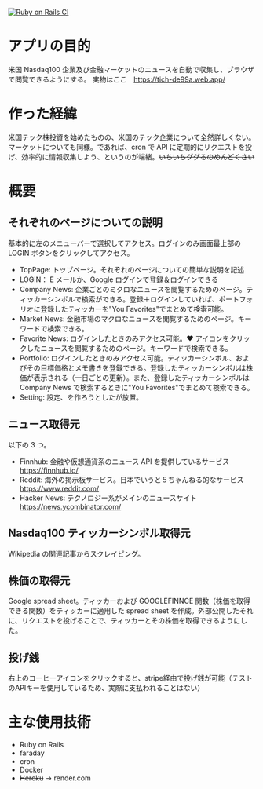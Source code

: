 [![Ruby on Rails CI](https://github.com/ko1ke/tich-api/actions/workflows/rubyonrails.yml/badge.svg)](https://github.com/ko1ke/tich-api/actions/workflows/rubyonrails.yml)

# アプリの目的

米国 Nasdaq100 企業及び金融マーケットのニュースを自動で収集し、ブラウザで閲覧できるようにする。
実物はここ　https://tich-de99a.web.app/

# 作った経緯

米国テック株投資を始めたものの、米国のテック企業について全然詳しくない。マーケットについても同様。であれば、cron で API に定期的にリクエストを投げ、効率的に情報収集しよう、というのが端緒。~~いちいちググるのめんどくさい~~

# 概要

## それぞれのページについての説明

基本的に左のメニューバーで選択してアクセス。ログインのみ画面最上部の LOGIN ボタンをクリックしてアクセス。

- TopPage: トップページ。それぞれのページについての簡単な説明を記述
- LOGIN： E メールか、Google ログインで登録＆ログインできる
- Company News: 企業ごとのミクロなニュースを閲覧するためのページ。ティッカーシンボルで検索ができる。登録＋ログインしていれば、ポートフォリオに登録したティッカーを"You Favorites"でまとめて検索可能。
- Market News: 金融市場のマクロなニュースを閲覧するためのページ。キーワードで検索できる。
- Favorite News: ログインしたときのみアクセス可能。❤ アイコンをクリックしたニュースを閲覧するためのページ。キーワードで検索できる。
- Portfolio: ログインしたときのみアクセス可能。ティッカーシンボル、およびその目標価格とメモ書きを登録できる。登録したティッカーシンボルは株価が表示される（一日ごとの更新）。また、登録したティッカーシンボルは Company News で検索するときに"You Favorites"でまとめて検索できる。
- Setting: 設定、を作ろうとしたが放置。

## ニュース取得元

以下の 3 つ。

- Finnhub: 金融や仮想通貨系のニュース API を提供しているサービス https://finnhub.io/
- Reddit: 海外の掲示板サービス。日本でいうと５ちゃんねる的なサービス https://www.reddit.com/
- Hacker News: テクノロジー系がメインのニュースサイト https://news.ycombinator.com/

## Nasdaq100 ティッカーシンボル取得元

Wikipedia の関連記事からスクレイピング。

## 株価の取得元

Google spread sheet。ティッカーおよび GOOGLEFINNCE 関数（株価を取得できる関数）をティッカーに適用した spread sheet を作成。外部公開したそれに、リクエストを投げることで、ティッカーとその株価を取得できるようにした。

## 投げ銭

右上のコーヒーアイコンをクリックすると、stripe経由で投げ銭が可能（テストのAPIキーを使用しているため、実際に支払われることはない）

# 主な使用技術

- Ruby on Rails
- faraday
- cron
- Docker
- ~~Heroku~~ -> render.com
